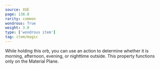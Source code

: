 ```yaml
---
source: XGE
page: 138.0
rarity: common
wondrous: True
weight: 3.0
type: ['wondrous item']
tag: item/magic
---
```


While holding this orb, you can use an action to determine whether it is morning, afternoon, evening, or nighttime outside. This property functions only on the Material Plane.


